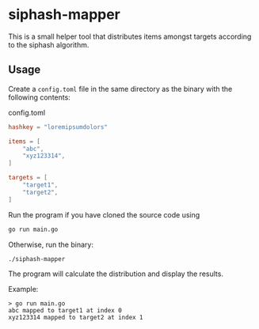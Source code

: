 # siphash-mapper
This is a small helper tool that distributes items amongst targets according to the siphash algorithm.

## Usage
Create a `config.toml` file in the same directory as the binary with the following contents:

config.toml

```toml
hashkey = "loremipsumdolors"

items = [
    "abc",
    "xyz123314",
]

targets = [
    "target1",
    "target2",
]

```

Run the program if you have cloned the source code using

```bash
go run main.go
```

Otherwise, run the binary:

```bash
./siphash-mapper
```

The program will calculate the distribution and display the results.

Example:

```console
> go run main.go
abc mapped to target1 at index 0
xyz123314 mapped to target2 at index 1
```
